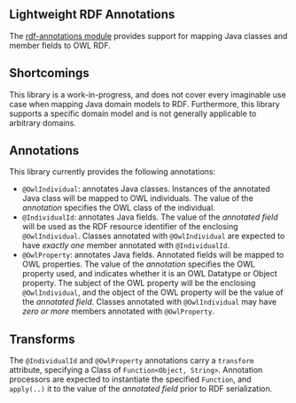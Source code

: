 ## Lightweight RDF Annotations

The [rdf-annotations module](rdf-annotations) provides support for mapping Java classes and member fields to OWL RDF.  

## Shortcomings
This library is a work-in-progress, and does not cover every imaginable use case when mapping Java domain models to RDF.  Furthermore, this library supports a specific domain model and is not generally applicable to arbitrary domains.

## Annotations

This library currently provides the following annotations:

  * `@OwlIndividual`: annotates Java classes.  Instances of the annotated Java class will be mapped to OWL individuals.  The value of the _annotation_ specifies the OWL class of the individual.
  * `@IndividualId`: annotates Java fields.  The value of the _annotated field_ will be used as the RDF resource identifier of the enclosing `@OwlIndividual`.  Classes annotated with `@OwlIndividual` are expected to have _exactly one_ member annotated with `@IndividualId`.
  * `@OwlProperty`: annotates Java fields.  Annotated fields will be mapped to OWL properties. The value of the _annotation_ specifies the OWL property used, and indicates whether it is an OWL Datatype or Object property.  The subject of the OWL property will be the enclosing `@OwlIndividual`, and the object of the OWL property will be the value of the _annotated field_.  Classes annotated with `@OwlIndividual` may have _zero or more_ members annotated with `@OwlProperty`.  

## Transforms

The `@IndividualId` and `@OwlProperty` annotations carry a `transform` attribute, specifying a Class of `Function<Object, String>`.  Annotation processors are expected to instantiate the specified `Function`, and `apply(..)` it to the value of the _annotated field_ prior to RDF serialization.
